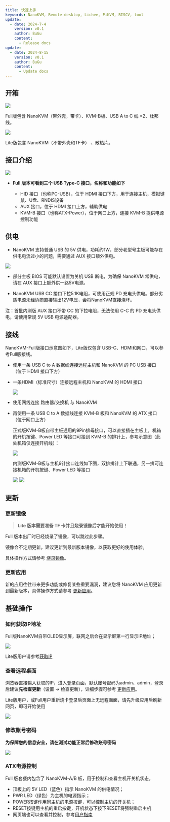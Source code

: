 ```yaml
---
title: 快速上手
keywords: NanoKVM, Remote desktop, Lichee, PiKVM, RISCV, tool
update:
  - date: 2024-7-4
    version: v0.1
    author: BuGu
    content:
      - Release docs
update:
  - date: 2024-8-15
    version: v0.1
    author: BuGu
    content:
      - Update docs
---
```


## 开箱

![](./../assets/NanoKVM/2_unbox/full_ubox.png)

Full版包含 NanoKVM（带外壳，带卡）、KVM-B板、USB A to C 线 *2、杜邦线。

![](./../assets/NanoKVM/2_unbox/lite_ubox.png)

Lite版包含 NanoKVM（不带外壳和TF卡） 、散热片。

## 接口介绍

![](./../assets/NanoKVM/2_unbox/Interface.png)

+ **Full 版本可看到三个 USB Type-C 接口，名称和功能如下**

  + HID 接口（也称PC-USB），位于 HDMI 接口下方，用于连接主机，模拟键鼠、U盘、RNDIS设备
  + AUX 接口，位于 HDMI 接口上方，辅助供电
  + KVM-B 接口（也称ATX-Power），位于网口上方，连接 KVM-B 提供电源控制功能

## 供电

+ NanoKVM 支持普通 USB 的 5V 供电，功耗约1W，部分老型号主板可能存在供电电流过小的问题，需要通过 AUX 接口额外供电。

![](./../assets/NanoKVM/2_unbox/U-I-W.jpg)

+ 部分主板 BIOS 可能默认设置为关机 USB 断电，为确保 NanoKVM 常供电，请在 AUX 接口上额外供一路5V电源。

+ NanoKVM USB CC 接口下拉5.1K电阻，可使用正规 PD 充电头供电。部分劣质电源未经协商直接输出12V电压，会将NanoKVM直接烧坏。

注：首批内测版 AUX 接口不带 CC 的下拉电阻，无法使用 C-C 的 PD 充电头供电，请使用常规 5V USB 电源适配器。

## 接线

NanoKVM-Full版接口示意图如下，Lite版仅包含 USB-C、HDMI和网口，可以参考Full版接线。

+ 使用一条 USB C to A 数据线连接远程主机和 NanoKVM 的 PC USB 接口（位于 HDMI 接口下方）

+ 一条HDMI（标准尺寸）连接远程主机和 NanoKVM 的 HDMI 接口

  ![](./../assets/NanoKVM/2_unbox/hdmi.png)

+ 使用网线连接 路由器/交换机 与 NanoKVM

+ 再使用一条 USB C to A 数据线连接 KVM-B 板和 NanoKVM 的 ATX 接口（位于网口上方）

  正式版KVM-B板自带主板通用的9Pin排母接口，可以直接插在主板上，机箱的开机按键、Power LED 等接口可接到 KVM-B 的排针上，参考示意图（此处机箱仅连接开机线）：

  ![](./../assets/NanoKVM/2_unbox/new-ATX-B.png)

  内测版KVM-B板与主机9针接口连线如下图，双排排针上下联通，另一排可连接机箱的开机按键、Power LED 等接口

  ![](./../assets/NanoKVM/2_unbox/old-ATX-B.png)
  ![](./../assets/NanoKVM/2_unbox/old-ATX-B-w.png)

## 更新

### 更新镜像

> **Lite 版本需要准备 TF 卡并且烧录镜像后才能开始使用！**

Full 版本出厂时已经烧录了镜像，可以跳过此步骤。

镜像会不定期更新。建议更新到最新版本镜像，以获取更好的使用体验。

具体操作方式请参考 [烧录镜像](https://wiki.sipeed.com/hardware/zh/kvm/NanoKVM/system/flashing.html)。

### 更新应用

新的应用往往带来更多功能或修复某些重要漏洞，建议您将 NanoKVM 应用更新到最新版本，具体操作方式请参考 [更新应用](https://wiki.sipeed.com/hardware/zh/kvm/NanoKVM/system/updating.html)。

## 基础操作

### 如何获取IP地址

Full版NanoKVM自带OLED显示屏，联网之后会在显示屏第一行显示IP地址；

![](./../assets/NanoKVM/2_unbox/oled.jpg)

Lite版用户请参考[获取IP](https://wiki.sipeed.com/hardware/zh/kvm/NanoKVM/system/updating.html#%E8%8E%B7%E5%8F%96-IP)

### 查看远程桌面

浏览器直接输入获取的IP，进入登录页面，默认账号密码为admin、admin，登录后建议**先检查更新**（设置 -> 检查更新），详细步骤可参考 [更新应用](https://wiki.sipeed.com/hardware/zh/kvm/NanoKVM/system/updating.html)。

Lite版用户，或Full用户重新烧卡登录后页面上无远程画面，请先升级应用后刷新网页，即可开始使用

![](./../assets/NanoKVM/2_unbox/frist_update.png)

### 修改账号密码

**为保障您的信息安全，请在测试功能正常后修改账号密码**

![](./../assets/NanoKVM/2_unbox/unbox_9.png)

### ATX电源控制

Full 版套餐内包含了 NanoKVM-A/B 板，用于控制和查看主机开关机状态。

+ 顶板上的 5V LED（蓝色）指示 NanoKVM 的供电情况；
+ PWR LED（绿色）为主机的电源指示；
+ POWER按键作用同主机的电源按键，可以控制主机的开关机；
+ RESET按键用主机的重启按键，开机状态下按下RESET将强制重启主机
+ 网页端也可以查看并控制，参考[用户指南](https://wiki.sipeed.com/hardware/zh/kvm/NanoKVM/user_guide.html)

